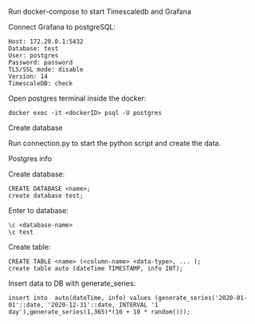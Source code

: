 Run docker-compose to start Timescaledb and Grafana

Connect Grafana to postgreSQL:
    
    Host: 172.20.0.1:5432
    Database: test
    User: postgres
    Password: password
    TLS/SSL mode: disable
    Version: 14
    TimescaleDB: check

Open postgres terminal inside the docker:

    docker exec -it <dockerID> psql -U postgres
    
Create database    

Run connection.py to start the python script and create the data.


Postgres info

Create database:

    CREATE DATABASE <name>;
    create database test;

Enter to database:

    \c <database-name>
    \c test

Create table:

    CREATE TABLE <name> (<column-name> <data-type>, ... );
    create table auto (dateTime TIMESTAMP, info INT);

Insert data to DB with generate_series:

    insert into  auto(dateTime, info) values (generate_series('2020-01-01'::date, '2020-12-31'::date, INTERVAL '1 day'),generate_series(1,365)*(10 + 10 * random()));
